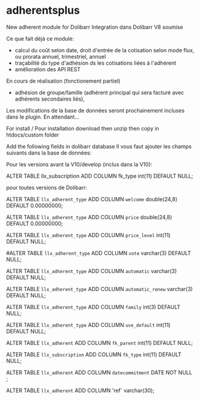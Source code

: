 # adherentsplus
New adherent module for Dolibarr
Integration dans Dolibarr V8 soumise

Ce que fait déjà ce module:
- calcul du coût selon date, droit d'entrée de la cotisation selon mode flux, ou prorata annuel, trimestriel, annuel
- traçabilité du type d'adhésion ds les cotisations liées à l'adhérent
- amélioration des API REST

En cours de réalisation (fonctionement partiel)
- adhésion de groupe/famille (adhérent principal qui sera facturé avec adhérents secondaires liés), 

Les modifications de la base de données seront prochainement incluses dans le plugin. En attendant...

For install / Pour installation
download then unzip then copy in htdocs/custom folder

Add the following fields in dolibarr database
Il vous faut ajouter les champs suivants dans la base de données:

Pour les versions avant la V10/develop (inclus dans la V10):

 ALTER TABLE llx_subscription ADD COLUMN fk_type int(11) DEFAULT NULL;

pour toutes versions de Dolibarr:

 ALTER TABLE `llx_adherent_type` ADD COLUMN `welcome` double(24,8)   DEFAULT 0.00000000;
 
 ALTER TABLE `llx_adherent_type` ADD COLUMN `price` double(24,8)   DEFAULT 0.00000000;
 
 ALTER TABLE `llx_adherent_type` ADD COLUMN `price_level` int(11)   DEFAULT NULL;
 
 #ALTER TABLE `llx_adherent_type` ADD COLUMN `vote` varchar(3)   DEFAULT NULL;
 
 ALTER TABLE `llx_adherent_type` ADD COLUMN `automatic` varchar(3)   DEFAULT NULL;
 
 ALTER TABLE `llx_adherent_type` ADD COLUMN `automatic_renew` varchar(3)   DEFAULT NULL;
 
 ALTER TABLE `llx_adherent_type`   ADD COLUMN `family` int(3)   DEFAULT NULL;
 
 ALTER TABLE `llx_adherent_type` ADD COLUMN `use_default` int(11)   DEFAULT NULL;
 
 ALTER TABLE `llx_adherent` ADD COLUMN `fk_parent` int(11)   DEFAULT NULL;
 
 ALTER TABLE `llx_subscription` ADD COLUMN `fk_type` int(11)   DEFAULT NULL;

 ALTER TABLE `llx_adherent` ADD COLUMN `datecommitment` DATE NOT NULL ;

 ALTER TABLE `llx_adherent` ADD COLUMN 'ref` varchar(30);
